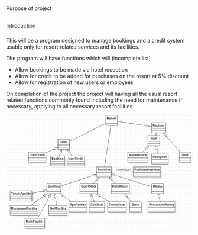 #
Purpose of project
##
Introduction
###
This will be a program designed to manage bookings and a credit 
system usable only for resort related services and its facilities. 

The program will have functions which will (incomplete list)
- Allow bookings to be made via hotel reception
- Allow for credit to be added for purchases on the resort at 5% discount
- Allow for registration of new users or employees

On completion of the project the project will having all the usual resort related
functions commonly found including the need for maintenance if necessary, applying to
all necessary resort facilities.

![Image of UML](Main.jpg)
